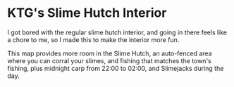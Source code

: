 # KTG's Slime Hutch Interior

I got bored with the regular slime hutch interior, and going in there feels like a chore to me, so I made this to make the interior more fun. 

This map provides more room in the Slime Hutch, an auto-fenced area where you can corral your slimes, and fishing that matches the town's fishing, plus midnight carp from 22:00 to 02:00, and Slimejacks during the day. 